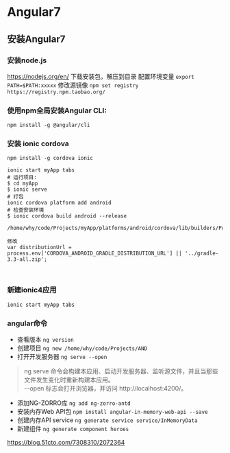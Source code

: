# Angular7
## 安装Angular7
### 安装node.js
https://nodejs.org/en/ 下载安装包，解压到目录
配置环境变量  `export PATH=$PATH:xxxxx`
修改源镜像
`npm set registry https://registry.npm.taobao.org/`
### 使用npm全局安装Angular CLI:
`npm install -g @angular/cli`

### 安装 ionic cordova
`npm install -g cordova ionic`

```
ionic start myApp tabs
# 运行项目:
$ cd myApp
$ ionic serve
# 打包
ionic cordova platform add android
# 检查安装环境
$ ionic cordova build android --release

/home/why/code/Projects/myApp/platforms/android/cordova/lib/builders/ProjectBuilder.js

修改
var distributionUrl = process.env['CORDOVA_ANDROID_GRADLE_DISTRIBUTION_URL'] || '../gradle-3.3-all.zip';



```

### 新建ionic4应用
`ionic start myApp tabs`

### angular命令
- 查看版本
`ng version`
- 创建项目
`ng new /home/why/code/Projects/AND`
- 打开开发服务器
`ng serve --open`
>ng serve 命令会构建本应用、启动开发服务器、监听源文件，并且当那些文件发生变化时重新构建本应用。  
--open 标志会打开浏览器，并访问 http://localhost:4200/。
- 添加NG-ZORRO库
`ng add ng-zorro-antd`
- 安装内存Web API包
`npm install angular-in-memory-web-api --save`
- 创建内存API service
`ng generate service service/InMemoryData`
- 新建组件
`ng generate component heroes`


https://blog.51cto.com/7308310/2072364